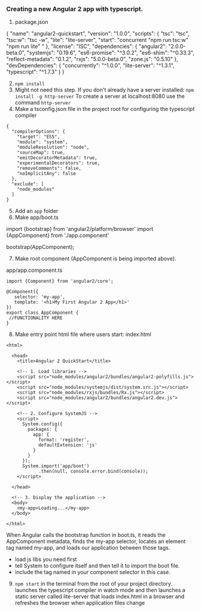 ### Creating a new Angular 2 app with typescript.
1. package.json

{
  "name": "angular2-quickstart",
  "version": "1.0.0",
  "scripts": {
    "tsc": "tsc",
    "tsc:w": "tsc -w",
    "lite": "lite-server",
    "start": "concurrent \"npm run tsc:w\" \"npm run lite\" "
  },
  "license": "ISC",
  "dependencies": {
    "angular2": "2.0.0-beta.0",
    "systemjs": "0.19.6",
    "es6-promise": "^3.0.2",
    "es6-shim": "^0.33.3",
    "reflect-metadata": "0.1.2",
    "rxjs": "5.0.0-beta.0",
    "zone.js": "0.5.10"
  },
  "devDependencies": {
    "concurrently": "^1.0.0",
    "lite-server": "^1.3.1",
    "typescript": "^1.7.3"
  }
}

2. `npm install`
3. Might not need this step. If you don't already have a server installed: `npm install -g http-server` To create a server at localhost:8080 use the command `http-server`
4. Make a tsconfig.json file in the project root for configuring the typescript compiler

```
{
  "compilerOptions": {
    "target": "ES5",
    "module": "system",
    "moduleResolution": "node",
    "sourceMap": true,
    "emitDecoratorMetadata": true,
    "experimentalDecorators": true,
    "removeComments": false,
    "noImplicitAny": false
  },
  "exclude": [
    "node_modules"
  ]
}
```

5. Add an `app` folder
6. Make app/boot.ts


import {bootstrap}    from 'angular2/platform/browser'
import {AppComponent} from './app.component'

bootstrap(AppComponent);


7. Make root component (AppComponent is being imported above).

app/app.component.ts

```
import {Component} from 'angular2/core';

@Component({
   selector: 'my-app',
   template: '<h1>My First Angular 2 App</h1>'
})
export class AppComponent {
 //FUNCTIONALITY HERE
}
```

8. Make entry point html file where users start: index.html

```
<html>

  <head>
    <title>Angular 2 QuickStart</title>

    <!-- 1. Load libraries -->
    <script src="node_modules/angular2/bundles/angular2-polyfills.js"></script>
    <script src="node_modules/systemjs/dist/system.src.js"></script>
    <script src="node_modules/rxjs/bundles/Rx.js"></script>
    <script src="node_modules/angular2/bundles/angular2.dev.js"></script>

    <!-- 2. Configure SystemJS -->
    <script>
      System.config({
        packages: {
          app: {
            format: 'register',
            defaultExtension: 'js'
          }
        }
      });
      System.import('app/boot')
            .then(null, console.error.bind(console));
    </script>

  </head>

  <!-- 3. Display the application -->
  <body>
    <my-app>Loading...</my-app>
  </body>

</html>
```

When Angular calls the bootstrap function in boot.ts, it reads the AppComponent metadata, finds the my-app selector, locates an element tag named my-app, and loads our application between those tags.

* load js libs you need first
* tell System to configure itself and then tell it to import the boot file.  
* include the tag named in your component selector <my-app> in this case.

9. `npm start` in the terminal from the root of your project directory.
launches the typescript compiler in watch mode and then launches a static server called lite-server that loads index.html in a browser and refreshes the browser when application files change

